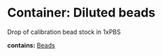 # Container: Diluted beads

Drop of calibration bead stock in 1xPBS

  **contains:** <a href='#' onclick='easy_select("Sample Types", "Beads")'>Beads</a>

